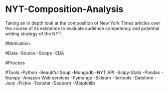 # NYT-Composition-Analysis
Taking an in depth look at the composition of New York Times articles over the course of its existence to evaluate audience competency and potential writing strategy of the NYT.

#Motivation 

#Data 
-Source
-Scope
-EDA

#Process

#Tools
-Python
-Beautiful Soup
-Mongodb
-NYT API
-Scipy-Stats
-Pandas
-Numpy
-Amazon Web services
-Pymongo
-Sklearn
-Itertools
-Datetime
-Json
-Pickle
-Textstat
-Seaborn
-Matplotlib


